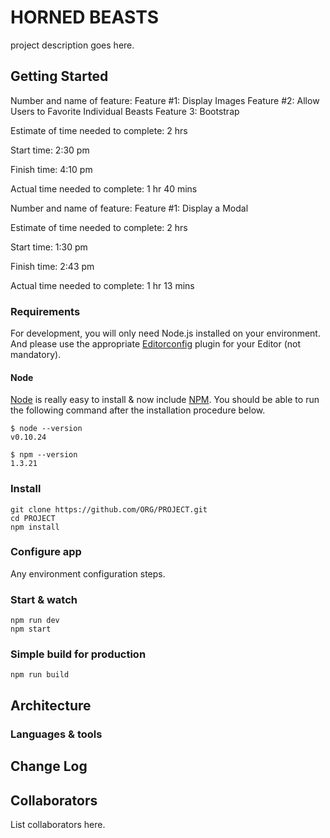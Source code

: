 # HORNED BEASTS

project description goes here.

## Getting Started

Number and name of feature:
Feature #1: Display Images
Feature #2: Allow Users to Favorite Individual Beasts
Feature 3: Bootstrap

Estimate of time needed to complete: 2 hrs

Start time: 2:30 pm

Finish time: 4:10 pm

Actual time needed to complete: 1 hr 40 mins


Number and name of feature:
Feature #1: Display a Modal

Estimate of time needed to complete: 2 hrs

Start time: 1:30 pm

Finish time: 2:43 pm

Actual time needed to complete: 1 hr 13 mins

### Requirements

For development, you will only need Node.js installed on your environment.
And please use the appropriate [Editorconfig](http://editorconfig.org/) plugin for your Editor (not mandatory).

#### Node

[Node](http://nodejs.org/) is really easy to install & now include [NPM](https://npmjs.org/).
You should be able to run the following command after the installation procedure
below.

    $ node --version
    v0.10.24

    $ npm --version
    1.3.21

### Install

    git clone https://github.com/ORG/PROJECT.git
    cd PROJECT
    npm install

### Configure app

Any environment configuration steps.

### Start & watch

    npm run dev
    npm start

### Simple build for production

    npm run build

## Architecture

### Languages & tools

## Change Log

## Collaborators

List collaborators here.
